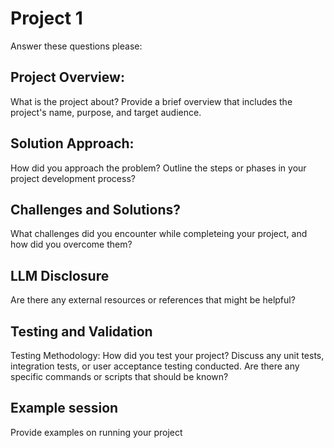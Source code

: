 # Project 1
Answer these questions please:

Project Overview:
-----------------------------------
What is the project about? Provide a brief overview that includes the project's name, purpose, and target audience.

Solution Approach:
------------------------------------------------------------

How did you approach the problem? Outline the steps or phases in your project development process?

Challenges and Solutions?
---------------------------
What challenges did you encounter while completeing your project, and how did you overcome them?


LLM Disclosure
--------------
Are there any external resources or references that might be helpful?


Testing and Validation
-----------------------
Testing Methodology: How did you test your project? Discuss any unit tests, integration tests, or user acceptance testing conducted.
Are there any specific commands or scripts that should be known?


Example session
---------------
Provide examples on running your project

